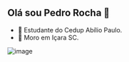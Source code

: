 ## Olá sou Pedro Rocha 👋

- 🔭 Estudante do Cedup Abílio Paulo.
- 👯 Moro em Içara SC.

![image](https://github.com/user-attachments/assets/e3e8dbac-53ae-4fe1-8846-fb36597d0cd4)
